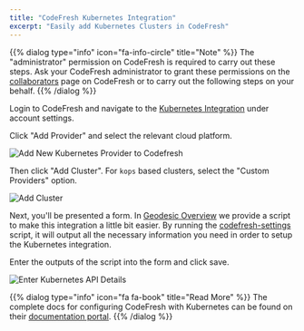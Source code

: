 ```yaml
---
title: "CodeFresh Kubernetes Integration"
excerpt: "Easily add Kubernetes Clusters in CodeFresh"
---
```


{{% dialog type="info" icon="fa-info-circle" title="Note" %}}
The "administrator" permission on CodeFresh is required to carry out these steps. Ask your CodeFresh administrator to grant these permissions on the [collaborators](https://g.codefresh.io/account/collaborators) page on CodeFresh or to carry out the following steps on your behalf.
{{% /dialog %}}

Login to CodeFresh and navigate to the [Kubernetes Integration](https://g.codefresh.io/kubernetes/services/) under account settings.

Click "Add Provider" and select the relevant cloud platform.

![Add New Kubernetes Provider to Codefresh](/assets/5f2f48b-Screen_Shot_2018-04-16_at_5.17.34_PM.png)

Then click "Add Cluster". For `kops` based clusters, select the "Custom Providers" option.

![Add Cluster](/assets/60b49ab-Screen_Shot_2018-04-16_at_5.19.13_PM.png)

Next, you'll be presented a form. In [Geodesic Overview](/geodesic) we provide a script to make this integration a little bit easier. By running the [codefresh-settings](
https://github.com/cloudposse/geodesic/blob/master/rootfs/usr/local/bin/codefresh-settings) script, it will output all the necessary information you need in order to setup the Kubernetes integration.

Enter the outputs of the script into the form and click save.

![Enter Kubernetes API Details](/assets/c5273c7-Screen_Shot_2018-04-16_at_5.20.30_PM.png)

{{% dialog type="info" icon="fa fa-book" title="Read More" %}}
The complete docs for configuring CodeFresh with Kubernetes can be found on their [documentation portal](https://docs.codefresh.io/v1.0/docs/adding-non-gke-kubernetes-cluster).
{{% /dialog %}}
